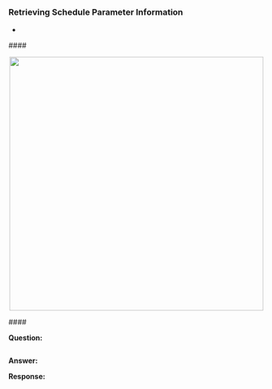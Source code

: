 <head>
<meta http-equiv="Content-Type" content="text/html; charset=utf-8">
<link rel="stylesheet" type="text/css" href="bc.css">
<script src="run_prettify.js" type="text/javascript"></script>
<!--
<script src="https://google-code-prettify.googlecode.com/svn/loader/run_prettify.js" type="text/javascript"></script>
-->
</head>

<!---

- set text note rotation
12550175 [Textnote - how to set rotation in Revit 2016]
http://forums.autodesk.com/t5/revit-api-forum/textnote-how-to-set-rotation-in-revit-2016/m-p/6800468

#RevitAPI @AutodeskRevit #aec #bim #dynamobim @AutodeskForge

&ndash; ...

#AULondon, #UI, #innovation, #RevitAPI, @AutodeskRevit bit.ly/2j7Sxkb

-->

### Retrieving Schedule Parameter Information


- [](#2)


####<a name="2"></a>



<center>
<img src="img/.png" alt="" width="500"/>
</center>




####<a name="3"></a>

**Question:** 

<pre class="code">
</pre>

**Answer:** 

**Response:** 
